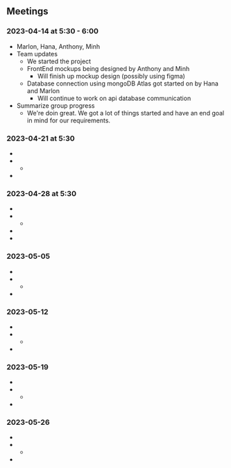 ## Meetings


### 2023-04-14 at 5:30 - 6:00
- Marlon, Hana, Anthony, Minh
- Team updates
  - We started the project
  - FrontEnd mockups being designed by Anthony and Minh
    - Will finish up mockup design (possibly using figma)
  - Database connection using mongoDB Atlas got started on by Hana and Marlon
    - Will continue to work on api database communication
- Summarize group progress
  - We're doin great. We got a lot of things started and have an end goal in mind for our requirements.

### 2023-04-21 at 5:30
-
- 
  - 
- 

### 2023-04-28 at 5:30
- 
- 
  -  
- 
- 

### 2023-05-05
- 
- 
  - 
- 

### 2023-05-12
- 
-
  - 
- 

### 2023-05-19
- 
- 
  - 
- 

### 2023-05-26
-
- 
  - 
- 
